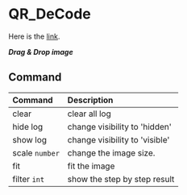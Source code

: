 # QR_DeCode

Here is the [link](https://ktechi.github.io/QR_DeCode/).

___Drag & Drop image___

## Command
| Command | Description |
|:--------|:------------|
| clear | clear all log |
| hide log | change visibility to 'hidden' |
| show log | change visibility to 'visible' |
| scale `number` | change the image size. |
| fit | fit the image |
| filter `int` | show the step by step result |
